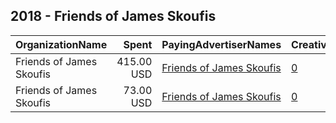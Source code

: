 ## 2018 - Friends of James Skoufis 
|OrganizationName|Spent|PayingAdvertiserNames|CreativeUrls|Impressions|Genders|AgeBrackets|CountryCodes|BillingAddresses|CandidateBallotInformation|
|:---|---:|:---|:---|---:|:---|:---|:---|:---|:---|
|Friends of James Skoufis|415.00 USD|[Friends of James Skoufis](2018/Friends_of_James_Skoufis.md)|[0](https://www.snap.com/political-ads/asset/19949617eac1417a42f402404345193f3f36f9d099795606987d06bbf91430a3?mediaType=png)|86,714||18+|united states|US||
|Friends of James Skoufis|73.00 USD|[Friends of James Skoufis](2018/Friends_of_James_Skoufis.md)|[0](https://www.snap.com/political-ads/asset/2c21caaf7d23306c2061ec754c4db9a50febf75bb90bccc0b130e30f11f2c1d1?mediaType=png)|17,234||18+|united states|US||
